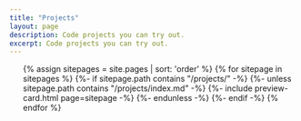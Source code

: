 ```yaml
---
title: "Projects"
layout: page
description: Code projects you can try out.
excerpt: Code projects you can try out.
---
```


<ul style="list-style-type: none;">
{% assign sitepages = site.pages | sort: 'order' %}
{% for sitepage in sitepages %}
  {%- if sitepage.path contains "/projects/" -%}
    {%- unless sitepage.path contains "/projects/index.md" -%}
      {%- include preview-card.html page=sitepage -%}
    {%- endunless -%}
  {%- endif -%}
{% endfor %}
</ul>